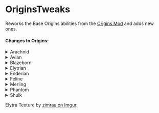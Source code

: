 # OriginsTweaks

Reworks the Base Origins abilities from the [Origins Mod](https://modrinth.com/mod/origins) and adds new ones.

#### Changes to Origins:

<details><summary>Arachnid</summary>

+ The Arachnid now has a web shot ability.
  + Hitting terrain grapples towards it.
  + Hitting entities catches it in cobweb.
    + Catching entities in cobweb has a longer cooldown than grappling.
    + This replaces the webbing in melee combat.
+ Arachnids are shorter and can fit into 1-block gaps when sneaking.
+ Falldamage is only calculated after a fall greater than 30 Blocks.
+ Arachnids can craft 9 strings into cobweb and back into string for storage purposes.

</details>

<details><summary>Avian</summary>

+ Feather Falling is Toggleable.
+ Avians can sense undead mobs within 16 blocks distance and deal more damage to them in melee combat.
+ Spectral Arrows deal increased damage when shot by an Avian.

</details>

<details><summary>Blazeborn</summary>

+ Burning Wrath has been reworked.
  + Pressing the Primary Key catches the Blazeborn on Fire.
  + Can hover for a short while on fire.
  + Can light Campfires, Fuel Furnei and Brewing stands when on fire.
+ Blazeborns can shoot 3 Fireballs on a Cooldown.

</details>

<details><summary>Elytrian</summary>

+ The Elytra has a custom texture exclusive to Elytrians. Elytra Texture made by [zimraa on Imgur](https://imgur.com/gallery/lROFn).
+ Pressing the Primary Key while gliding flaps their wings, useful to maintain altitude.
+ Pressing the Primary Key while grounded will launch them to the sky.
+ You have a Stamina bar that is used when launching, flapping or gliding.
+ Heavy Armor weakens effects of the Launch power and the Wing Flap power and costs more stamina.

</details>

<details><summary>Enderian</summary>

+ Height, eye height and reach are changed.
+ Enderians are able to set a teleportation point to travel back to.
+ They can dodge any Projectile on a cooldown.

</details>

<details><summary>Feline</summary>

+ Feline can break Stone 50% slower when not under the effect of strength. Some tough stone variants can't be broken without strength.
+ Claws deal stone-sword-level damage, but need to be resharpened using logs, wool or carpet.
+ Prey can be sensed by felines, and their meat is more nourishing.

</details>

<details><summary>Merling</summary>

+ Merlings can craft tridents.
+ Projectile and Melee attacks with Tridents deal more damage if the Merling is underwater.
+ Merlings can dash underwater while swimming on a cooldown.
+ They can also summon a raincloud to keep them hydrated for some time.

</details>

<details><summary>Phantom</summary>

+ Golden items and blocks have negative effects on phantoms.
  + Can't eat golden food.
  + Can't wear golden Armor.
  + Golden blocks inflicts the weakness effect.
  + Can't phase through pure golden blocks.
+ Phantoms can highlight any entity in a 32 block radius for 10 seconds.

</details>

<details><summary>Shulk</summary>

+ Shulks can throw a shulker bullet on a cooldown.
+ They can receive resistance by closing their shells (sneaking for a while).
+ Closed shells will be destroyed upon taking damage.

</details>

Elytra Texture by [zimraa on Imgur](https://imgur.com/gallery/lROFn).